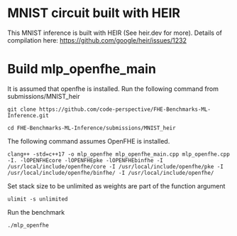 # MNIST circuit built with HEIR

This MNIST inference is built with HEIR (See heir.dev for more). Details of compilation here: https://github.com/google/heir/issues/1232


# Build mlp_openfhe_main
It is assumed that openfhe is installed. Run the following command from  submissions/MNIST_heir

```
git clone https://github.com/code-perspective/FHE-Benchmarks-ML-Inference.git
```

```
cd FHE-Benchmarks-ML-Inference/submissions/MNIST_heir
```

The following command assumes OpenFHE is installed.
```
clang++ -std=c++17 -o mlp_openfhe mlp_openfhe_main.cpp mlp_openfhe.cpp -I. -lOPENFHEcore -lOPENFHEpke -lOPENFHEbinfhe -I /usr/local/include/openfhe/core -I /usr/local/include/openfhe/pke -I /usr/local/include/openfhe/binfhe/ -I /usr/local/include/openfhe/
```

Set stack size to be unlimited as weights are part of the function argument
```
ulimit -s unlimited
```

Run the benchmark
```
./mlp_openfhe
```